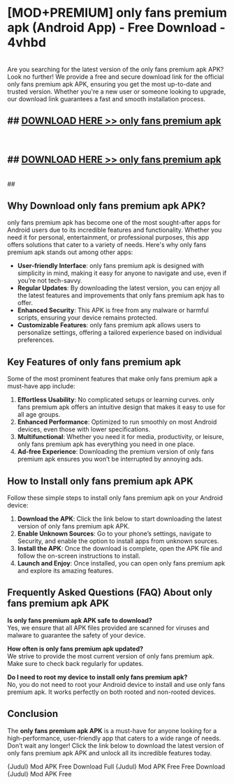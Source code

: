 # [MOD+PREMIUM] only fans premium apk (Android App) - Free Download - 4vhbd <br>
<br>
Are you searching for the latest version of the only fans premium apk APK? Look no further! We provide a free and secure download link for the official only fans premium apk APK, ensuring you get the most up-to-date and trusted version. Whether you're a new user or someone looking to upgrade, our download link guarantees a fast and smooth installation process.


## ##  [DOWNLOAD HERE >> only fans premium apk](http://freeplayer.one?title=only_fans_premium_apk&ref=apk1)
  <br>

##  ## [DOWNLOAD HERE >> only fans premium apk](http://freeplayer.one?title=only_fans_premium_apk&ref=apk1)
  <br>
  ##



## Why Download only fans premium apk APK?

only fans premium apk has become one of the most sought-after apps for Android users due to its incredible features and functionality. Whether you need it for personal, entertainment, or professional purposes, this app offers solutions that cater to a variety of needs. Here's why only fans premium apk stands out among other apps:

- **User-friendly Interface**: only fans premium apk is designed with simplicity in mind, making it easy for anyone to navigate and use, even if you’re not tech-savvy.
- **Regular Updates**: By downloading the latest version, you can enjoy all the latest features and improvements that only fans premium apk has to offer.
- **Enhanced Security**: This APK is free from any malware or harmful scripts, ensuring your device remains protected.
- **Customizable Features**: only fans premium apk allows users to personalize settings, offering a tailored experience based on individual preferences.

## Key Features of only fans premium apk

Some of the most prominent features that make only fans premium apk a must-have app include:

1. **Effortless Usability**: No complicated setups or learning curves. only fans premium apk offers an intuitive design that makes it easy to use for all age groups.
2. **Enhanced Performance**: Optimized to run smoothly on most Android devices, even those with lower specifications.
3. **Multifunctional**: Whether you need it for media, productivity, or leisure, only fans premium apk has everything you need in one place.
4. **Ad-free Experience**: Downloading the premium version of only fans premium apk ensures you won’t be interrupted by annoying ads.

## How to Install only fans premium apk APK

Follow these simple steps to install only fans premium apk on your Android device:

1. **Download the APK**: Click the link below to start downloading the latest version of only fans premium apk APK.
2. **Enable Unknown Sources**: Go to your phone’s settings, navigate to Security, and enable the option to install apps from unknown sources.
3. **Install the APK**: Once the download is complete, open the APK file and follow the on-screen instructions to install.
4. **Launch and Enjoy**: Once installed, you can open only fans premium apk and explore its amazing features.

## Frequently Asked Questions (FAQ) About only fans premium apk APK

**Is only fans premium apk APK safe to download?**  
Yes, we ensure that all APK files provided are scanned for viruses and malware to guarantee the safety of your device.

**How often is only fans premium apk updated?**  
We strive to provide the most current version of only fans premium apk. Make sure to check back regularly for updates.

**Do I need to root my device to install only fans premium apk?**  
No, you do not need to root your Android device to install and use only fans premium apk. It works perfectly on both rooted and non-rooted devices.

## Conclusion

The **only fans premium apk APK** is a must-have for anyone looking for a high-performance, user-friendly app that caters to a wide range of needs. Don’t wait any longer! Click the link below to download the latest version of only fans premium apk APK and unlock all its incredible features today.

{Judul} Mod APK Free
Download Full {Judul} Mod APK Free
Free Download {Judul} Mod APK Free

